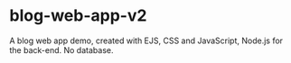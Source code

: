# blog-web-app-v2
A blog web app demo, created with EJS, CSS and JavaScript, Node.js for the back-end. No database.
